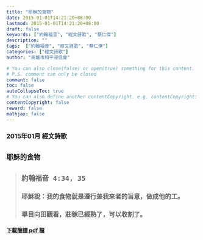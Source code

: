 ```yaml
---
title: "耶穌的食物"
date: 2015-01-01T14:21:20+08:00
lastmod: 2015-01-01T14:21:20+08:00
draft: false
keywords: ["約翰福音", "經文詩歌", "蔡仁傑"]
description: ""
tags:  ["約翰福音", "經文詩歌", "蔡仁傑"]
categories: ["經文詩歌"]
author: "高雄市和平浸信會"

# You can also close(false) or open(true) something for this content.
# P.S. comment can only be closed
comment: false
toc: false
autoCollapseToc: true
# You can also define another contentCopyright. e.g. contentCopyright: "This is another copyright."
contentCopyright: false
reward: false
mathjax: false
---
```


### 2015年01月 經文詩歌

## `耶穌的食物`

> ## `約翰福音 4:34, 35`
> 
> ### 耶穌說：我的食物就是遵行差我來者的旨意，做成他的工。
>
> ### 舉目向田觀看，莊稼已經熟了，可以收割了。

#### [下載簡譜 pdf 檔](/pdf-h/h201501.pdf "耶穌的食物")